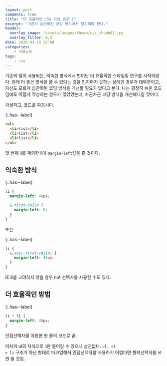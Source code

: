 ```yaml
---
layout: post
comments: true
title: "더 효율적인 CSS 작성 연구 1"
excerpt: "기존의 습관화된 코딩 방식에서 탈피해야 한다."
header:
  overlay_image: /assets/images/thumb/css_thumb01.jpg
  overlay_filter: 0.3
date: 2020-03-18 22:08
categories:
    - 퍼블노트
tags:
    - css
---
```

기존의 많이 사용되는, 익숙한 방식에서 벗어난 더 효율적인 스타일링 연구를 시작하였다. 원래 더 좋은 방식을 쓸 수 있다는 것을 인지하지 못하는 상태인 경우가 대부분이고, 자신도 모르게 습관화된 코딩 방식을 개선할 필요가 있다고 본다. 나는 굉장히 쉬운 코드임에도 어렵게 작성하는 경우가 많았었는데, 차근차근 코딩 방식을 개선해나갈 것이다.

각설하고, 코드를 짜봅시다.

{:.has--label}
```html
<ul>
  <li>list</li>
  <li>list</li>
  <li>list</li>
</ul>
```

첫 번째 li를 제외한 li에 <code>margin-left</code>값을 줄 것이다.

## 익숙한 방식

{:.has--label}
```scss
li {
  margin-left: 40px;

  &:first-child {
    margin-left: 0;
  }
}
```

또는

{:.has--label}
```scss
li {
  &:not(:first-child) {
    margin-left: 40px;
  }
}
```
IE 8을 고려하지 않을 경우 not 선택자를 사용할 수도 있다.

## 더 효율적인 방법

{:.has--label}
```scss
li + li {
  margin-left: 40px;
}
```
인접선택자를 이용한 한 줄의 코드로 끝.

어차피 ul의 자식으로 li만 들어갈 수 있으니 상관없다. <code>ul, ol > li</code> 구조가 아닌 형태로 마크업해서 인접선택자를 사용하기 어렵다면 형제선택자를 쓰면 될 것임.